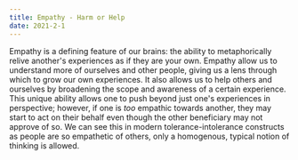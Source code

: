 ```yaml
---
title: Empathy - Harm or Help
date: 2021-2-1
---
```


Empathy is a defining feature of our brains: the ability to metaphorically relive another's experiences as if they are your own. Empathy allow us to understand more of ourselves and other people, giving us a lens through which to grow our own experiences. It also allows us to help others and ourselves by broadening the scope and awareness of a certain experience. This unique ability allows one to push beyond just one's experiences in perspective; however, if one is _too_ empathic towards another, they may start to act on their behalf even though the other beneficiary may not approve of so. We can see this in modern tolerance-intolerance constructs as people are so empathetic of others, only a homogenous, typical notion of thinking is allowed.

